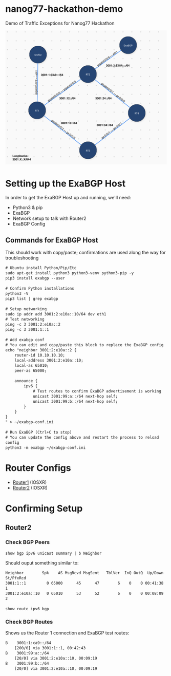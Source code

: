 # nanog77-hackathon-demo
 Demo of Traffic Exceptions for Nanog77 Hackathon

![Topology Diagram](./Topology.png)

# Setting up the ExaBGP Host
In order to get the ExaBGP Host up and running, we'll need:
- Python3 & pip
- ExaBGP
- Network setup to talk with Router2
- ExaBGP Config


## Commands for ExaBGP Host
This should work with copy/paste; confirmations are used along the way for troubleshooting

    # Ubuntu install Python/Pip/Etc
    sudo apt-get install python3 python3-venv python3-pip -y
    pip3 install exabgp --user

    # Confirm Python installations
    python3 -V
    pip3 list | grep exabgp

    # Setup networking
    sudo ip addr add 3001:2:e10a::10/64 dev eth1
    # Test networking
    ping -c 3 3001:2:e10a::2
    ping -c 3 3001:1::1

    # Add exabgp conf
    # You can edit and copy/paste this block to replace the ExaBGP config
    echo "neighbor 3001:2:e10a::2 {
        router-id 10.10.10.10;
        local-address 3001:2:e10a::10;
        local-as 65010;
        peer-as 65000;

        announce {
            ipv6 {
                # Test routes to confirm ExaBGP advertisement is working
                unicast 3001:99:a::/64 next-hop self;
                unicast 3001:99:b::/64 next-hop self;
            }
        }
    }
    " > ~/exabgp-conf.ini

    # Run ExaBGP (Ctrl+C to stop)
    # You can update the config above and restart the process to reload config
    python3 -m exabgp ~/exabgp-conf.ini


# Router Configs
- [Router1](./configs/router1.iosxr.cfg) (IOSXR)
- [Router2](./configs/router2.iosxr.cfg) (IOSXR)

# Confirming Setup

## Router2

### Check BGP Peers
    show bgp ipv6 unicast summary | b Neighbor

Should ouput something similar to:

    Neighbor        Spk    AS MsgRcvd MsgSent   TblVer  InQ OutQ  Up/Down  St/PfxRcd
    3001:1::1         0 65000      45      47        6    0    0 00:41:38          1
    3001:2:e10a::10   0 65010      53      52        6    0    0 00:08:09          2

    show route ipv6 bgp

### Check BGP Routes

Shows us the Router 1 connection and ExaBGP test routes:

    B    3001:1:ca9::/64
        [200/0] via 3001:1::1, 00:42:43
    B    3001:99:a::/64
        [20/0] via 3001:2:e10a::10, 00:09:19
    B    3001:99:b::/64
        [20/0] via 3001:2:e10a::10, 00:09:19
